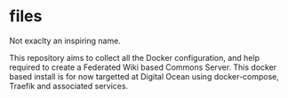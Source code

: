 # files
Not exaclty an inspiring name.

This repository aims to collect all the Docker configuration, and help required to create a Federated Wiki based Commons Server. This docker based install is for now targetted at Digital Ocean using docker-compose, Traefik and associated services.
